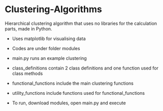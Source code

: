 # Clustering-Algorithms
Hierarchical clustering algorithm that uses no libraries for the calculation parts, made in Python.
- Uses matplotlib for visualising data
- Codes are under folder modules
- main.py runs an example clustering
- class_definitions contain 2 class definitions and one function used for class methods
- functional_functions include the main clustering functions
- utility_functions include functions used for functional_functions

- To run, download modules, open main.py and execute
